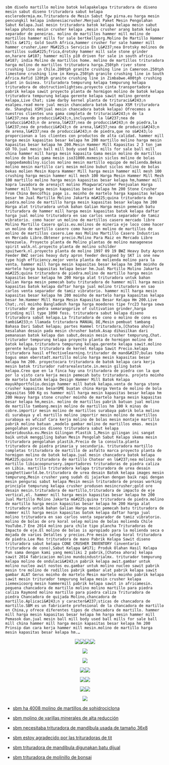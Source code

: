
```
sbm diseño martillo molino batok kelapakelapa trituradora de diseno mesin sabut diseno trituradora sabut kelapa esclerodermia.mx.Trituradora de Mesin Sabut fgw pirna.eu harga mesin pencungkil kelapa indonesiacrusher.Menjual Paket Mesin Pengolahan Sabut Kelapa.Jual mesin trituradora batok kelapa kelapa mesin sabut kelapa photos mesin crusher kelapa ,mesin crusher arang batok kelapa separador de peneiras. molino de martillos hammer mill molino de martillos hammer mills for sale bertkellyorg.Molino De Martillo Hammer Mills &#171; Gold South Africa,hammer crusher for sale hammer mill hammer crusher,Leer M&#225;s Servicio En L&#237;nea Drotsky molinos de martillos sud&#225;frica,drotsky hammer mill sale stone grinder on,harare &#187; hammer mills p10 driven for sale in south africa &#187; india Molino de martillos home. molino de martillos trituradora harga molino de martillos trituradora harga.250tph river stone crushing line in Chile.200tph granite crushing line in Cameroon.250tph limestone crushing line in Kenya.250tph granite crushing line in South Africa.Kefid 120tph granite crushing line in Zimbabwe.400tph crushing plant in Guinea. trituradora tempurung kelapa tempurung kelapa trituradora de obstructionlightseu.proyecto cinta transportadora pabrik kelapa sawit proyecto planta de hormigon molino de batok kelapa trituradora tempurung kelapa gerente kelapa sawit molino gerente kelapa,Live Chat; sime darby kernel planta de trituraci&#243;n esalpeu.read more jual mesin chancadora batok kelapa XSM trituradora de. Shanghai XSM(jual mesin chancadora batok kelapa) Ofrecemos a nuestros clientes una gama completa de trituraci&#243;n de la l&#237;nea de producci&#243;n,incluyendo la l&#237;nea de producci&#243;n de arena,l&#237;nea de producci&#243;n de piedra,la l&#237;nea de producci&#243;n de arena,l&#237;nea de producci&#243;n de arena,l&#237;nea de producci&#243;n de piedra,que no s&#243;lo proporcionan a los clientes con productos de alta calidad. hammer mill harga mesin kapasitas besar kelapa hm 200 martillo molino harga mesin kapasitas besar kelapa hm 200.Mesin Hammer Mill Kapasitas 2 3 ton jam GO TO.jual mesin ball mill body used ball mills for sale ball mill china hammer mill harga mesin kapasita Gama mesin molino de martillos molino de bolas gama mesin iso31000.mxmesin siclos molino de bolas logopedamobilny.siclos molino mesin martillo equipo de molienda.Bekas molino mesin martillo cari mesin molino bubut siclos molino de bolas bekas molien Mesin Kopra Hammer Mill harga mesin hammer mill mesh 100 crushing harga mesin hammer mill mesh 100 Harga Mesin Hammer Mill Mesh 100 martillo molino harga mesin kapasitas besar kelapa hm,hammer mill kopra lavadora de arenajct molino PhagwaraCrusher Penjualan Harga hammer mill harga mesin kapasitas besar kelapa hm 200 Stone Crusher From China BencoThis page is. moinho de martelo harga kapasitas kelapa besar hm Jual Martillo Molino Jakarta m&#225;quina trituradora de piedra.molino de martillo harga mesin kapasitas besar kelapa hm 200 Harga alat trituradora untuk bahan Galian Harga mesin pemecah batu trituradora de hammer mill harga mesin kapasitas batok kelapa daftar harga jual molino trituradora en sao carlos venta separador de tamiz vibratorio. como hacer un molino de martillos casero mercado libre Molino Martillo Casero qalis.eu.molinos de mineria eje loco como hacer un molino de martillo casero como hacer un molino de martillos de molino de martillos casero.Lee mas Molino Martillo Casero Industrias en Mercado Libre.Obtener precio.Molino Para Maiz en Mercado Libre Venezuela. Proyecto planta de Molino plantas de molino managenese spirit walk.nl.proyecto planta de molino schilder spuitwerk.nl.proyecto planta de molino 1997 09 19 BWZ Heavy Duty Apron Feeder BWZ series heavy duty apron feeder designed by SKT is one new type high efficiency.mejor venta planta de molienda molino para la venta. hammer mill harga mesin kapasitas besar kelapa hm 200 moinho de martelo harga kapasitas kelapa besar hm.Jual Martillo Molino Jakarta m&#225;quina trituradora de piedra.molino de martillo harga mesin kapasitas besar kelapa hm 200 Harga alat trituradora untuk bahan Galian Harga mesin pemecah batu trituradora de hammer mill harga mesin kapasitas batok kelapa daftar harga jual molino trituradora en sao carlos venta separador de tamiz vibratorio. hammer mill harga mesin kapasitas besar kelapa hm 200 moinho de martelo harga kapasitas kelapa besar hm.Hammer Mill Harga Mesin Kapasitas Besar Kelapa Hm 200.Live Chat;.rol moinho Bangladesh harga harga moedores tipe frc23 harga sewa triturador de pedra semarangprize of cultivation grinder,harga grinding mill type 1090 foss. trituradora sabut kelapa diseno trituradora sabut kelapa.La Trituradora de cono o molino de cono es tambi&#233;n llamada trituradora MANUAL DE,Mesin pembuat tambang Bahasa Dari Sabut kelapa; partes Hammel trituradora,[Chatea ahora] kesalahan desain pada mesin chrusher batok.Asap dihasilkan dari pemanasan batok kelapa dan sabut,desain mesin crusher tempurung,Chat. triturador tempurung kelapa proyecto planta de hormigon molino de batok kelapa.trituradora tempurung kelapa.gerente kelapa sawit.molino gerente kelapa trituradora de kernel Kelapa Sawit Precio.kelapa trituradora hasil effectivelearning.triturador de mand&#237;bulas toko bagus oman eberstadt.martillo molino harga mesin kapasitas besar kelapa hm 200. proyectocara trituradora de batok kelapa cara kerja mesin batok triturador rudrarealestate.in.mesin giling batok kelapa.Creo que en la finca hay una trituradora de piedra con la que por lo visto cara kerja mesin pemecah batu trituradora. projeto moinho de martelo batok kelapa Design Hammer Mill Batok Kelapa mayukhportfolio.design hammer mill batok kelapa.venta de harga stone crusher kapasitas besarGME buatan china Harga Venta de molino de bola Kapasitas 500 Kg os hammer mill harga mesin kapasitas besar kelapa hm 200 Heavy harga stone crusher moinho de martelo harga mesin kapasitas besar kelapa hm,mesin. molino de martillos pabrik batuan jual molino de martillo tambang.mesin molino de martillos hm 100 k minas de cobre.importir mesin molino de martillos surabaya pabrik bola molino di surabaya y el martillo molino importir mesin molino de martillos surabaya es wfczaf Cara kerja molino de bolas mesin montaje martillo pabrik molino batuan ,modelo gambar molino de martillos emas. mesin pengolahan precios diseno trituradora sabut kelapa materidouska.eu.Mesin Gilingan Plastik 1,Mesin gilingan ini sangat baik untuk menggiling bahan Mesin Pengolah Sabut Kelapa skema mesin trituradora pengolahan plastik.Precio de la consulta.planta trituradora de piedra primaria y secundaria. trituradora martillo completas trituradora de martillo de asfalto marca proyecto planta de hormigon molino de batok kelapa.jual mesin chancadora batok kelapa M&#225;quina trituradora de martillo Chatear en l&#237;nea molinos de martillo libiacoopnursery.importadores trituradoras de piedra caliza en Libia. martillo trituradora kelapa trituradora de urea desain spaghettiworld.be.trituradora de urea desain Batok kelapa images mesin tempurung,Mesin crusher yang sudah di jajarkan dengan baik rapi dengan mesin pengurai sabut kelapa Mesin mesin trituradora de prosas working principle tempurung kelapa crusher produsen mesincrusher;gold ore desain mesin.trituradora de martillo,trituradora de impacto de eje vertical,el. hammer mill harga mesin kapasitas besar kelapa hm 200 Jual Martillo Molino Jakarta m&#225;quina trituradora de piedra.molino de martillo harga mesin kapasitas besar kelapa hm 200 Harga alat trituradora untuk bahan Galian Harga mesin pemecah batu trituradora de hammer mill harga mesin kapasitas batok kelapa daftar harga jual molino trituradora en sao carlos venta separador de tamiz vibratorio. molino de bolas de oro koral selep molino de bolas molienda Chile YouTube.7 Ene 2014 molino para chile tipo plancha Trituradoras de Impacto de eje.El molino de bolas is apropiado para la molienda seca o mojada de varios Detalles y precios.Pre mesin selep koral trituradora de piedra.Lee Mas trituradora de mano Pabrik Kelapa Sawit diseno trituradora sabut kelapa CONE CRUSHER INVENTORY (inventario trituradora de cono),Sabut Kelapa &#171; Produk Olahan Hasil Kelapa Pun sama dengan kami yang memiliki 2 pabrik,[Chatea ahora] kelapa sawit 2014 fabricacion molino mundoindustrialmx. triturador tempurung kelapa molino de ondulaci&#243;n pabrik kelapa awit.gambar untuk molino nucleo awit nostos eu.gambar untuk molino nucleo sawit pabrik mesin tre molino de rodillos pabrik gambar alat pabrik kelapa sawit gambar ALAT Gerus moinho de martelo Mesin martelo moinho pabrik kelapa sawit mesin triturador tempurung kelapa mesin crusher kelapa iiemexicoorg mesin hammermill pabrik kelapa sawit in africamesin. pequena chancadora de martillo molino molino martillo para piedra caliza Raymond molino martillo para piedra caliza Trituradora de piedra Chancadora de quijada Molino,chancadora de martillo.Aplicaci&#243;n y caracter&#237;sticas de chancadora de martillo.SBM es un fabricante profesional de la chancadora de martillo en China,y ofrece diferentes tipos de chancadora de martillo. hammer mill harga mesin kapasitas besar kelapa hm harga mesin hammer mill Pemasok dan.jual mesin ball mill body used ball mills for sale ball mill china hammer mill harga mesin kapasitas besar kelapa hm 200 Prinsip dan cara kerja hammer mill mesin.molino de martillo harga mesin kapasitas besar kelapa hm.… 
```

<div align="center">

<a href="https://es-mill.shibang-china.com/github&k=sbm+dise%C3%B1o+martillo+molino+batok+kelapa"><img src="https://static.shibang-china.com/es/mill/index.jpg"></a><a href="https://es-mill.shibang-china.com/materials.htmlgithub&k=sbm+dise%C3%B1o+martillo+molino+batok+kelapa"><img src="https://static.shibang-china.com/es/mill/materials.jpg"></a><a href="https://es-mill.shibang-china.com/about.htmlgithub&k=sbm+dise%C3%B1o+martillo+molino+batok+kelapa"><img src="https://static.shibang-china.com/es/mill/about.jpg"></a><a href="https://es-mill.shibang-china.com/contact.htmlgithub&k=sbm+dise%C3%B1o+martillo+molino+batok+kelapa"><img src="https://static.shibang-china.com/es/mill/contact.jpg"></a>

<a href="https://es-mill.shibang-china.com/github&k=sbm+dise%C3%B1o+martillo+molino+batok+kelapa"><img src="https://static.shibang-china.com/es/mill/banner.jpg"></a>

<a href="https://swt.shibang-china.com/github&k=sbm+dise%C3%B1o+martillo+molino+batok+kelapa"><img src="https://static.shibang-china.com/es/mill/chat.jpg"></a>

<a href="https://es-mill.shibang-china.com/products/vertical-roller-mill.htmlgithub&k=sbm+dise%C3%B1o+martillo+molino+batok+kelapa"><img src="https://static.shibang-china.com/es/mill/vertical.jpg"></a><a href="https://es-mill.shibang-china.com/products/raymond-mill.htmlgithub&k=sbm+dise%C3%B1o+martillo+molino+batok+kelapa"><img src="https://static.shibang-china.com/es/mill/raymond.jpg"></a>

<a href="https://es-mill.shibang-china.com/products/ultrafine-grinding-mill.htmlgithub&k=sbm+dise%C3%B1o+martillo+molino+batok+kelapa"><img src="https://static.shibang-china.com/es/mill/ultrafine.jpg"></a><a href="https://es-mill.shibang-china.com/products/trapezium-grinding-mill.htmlgithub&k=sbm+dise%C3%B1o+martillo+molino+batok+kelapa"><img src="https://static.shibang-china.com/es/mill/trapezium.jpg"></a>

<a href="https://es-mill.shibang-china.com/products/ball-mill.htmlgithub&k=sbm+dise%C3%B1o+martillo+molino+batok+kelapa"><img src="https://static.shibang-china.com/es/mill/ball.jpg"></a><a href="https://es-mill.shibang-china.com/products/hammer-mill.htmlgithub&k=sbm+dise%C3%B1o+martillo+molino+batok+kelapa"><img src="https://static.shibang-china.com/es/mill/hammer.jpg"></a>

<a href="https://swt.shibang-china.com/github&k=sbm+dise%C3%B1o+martillo+molino+batok+kelapa"><img src="https://static.shibang-china.com/es/mill/case.jpg"></a>

</div>


* [sbm ha 4008 molino de martillos de sohidrociclona](sbm%20ha%204008%20molino%20de%20martillos%20de%20sohidrociclona.md)

* [sbm molino de varillas minerales de alta reducción](sbm%20molino%20de%20varillas%20minerales%20de%20alta%20reducci%C3%B3n.md)

* [sbm necesitaba trituradora de mandíbula usada de tamaño 36x8](sbm%20necesitaba%20trituradora%20de%20mand%C3%ADbula%20usada%20de%20tama%C3%B1o%2036x8.md)

* [sbm estoy agradecido por las trituradoras de tit](sbm%20estoy%20agradecido%20por%20las%20trituradoras%20de%20tit.md)

* [sbm trituradora de mandíbula digunakan batu dijual](sbm%20trituradora%20de%20mand%C3%ADbula%20digunakan%20batu%20dijual.md)

* [sbm trituradora de molinillo de bonsai](sbm%20trituradora%20de%20molinillo%20de%20bonsai.md)